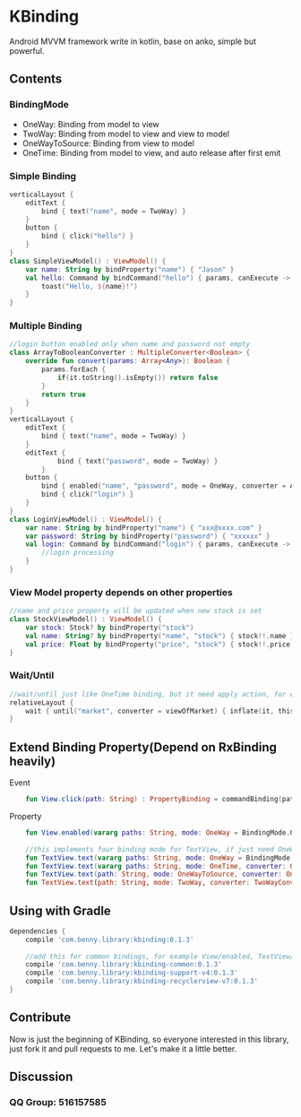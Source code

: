 KBinding
======================

Android MVVM framework write in kotlin, base on anko, simple but powerful.

## Contents

### BindingMode

  - OneWay: Binding from model to view
  - TwoWay: Binding from model to view and view to model
  - OneWayToSource: Binding from view to model
  - OneTime: Binding from model to view, and auto release after first emit

### Simple Binding

```kotlin
verticalLayout {
    editText {
        bind { text("name", mode = TwoWay) }
    }
    button {
        bind { click("hello") }
    }
}
class SimpleViewModel() : ViewModel() {
    var name: String by bindProperty("name") { "Jason" }
    val hello: Command by bindCommand("hello") { params, canExecute ->
        toast("Hello, ${name}!")
    }
}
```

### Multiple Binding

```kotlin
//login button enabled only when name and password not empty
class ArrayToBooleanConverter : MultipleConverter<Boolean> {
    override fun convert(params: Array<Any>): Boolean {
        params.forEach {
            if(it.toString().isEmpty()) return false
        }
        return true
    }
}
verticalLayout {
    editText {
        bind { text("name", mode = TwoWay) }
    }
    editText {
            bind { text("password", mode = TwoWay) }
        }
    button {
        bind { enabled("name", "password", mode = OneWay, converter = ArrayToBooleanConverter()) }
        bind { click("login") }
    }
}
class LoginViewModel() : ViewModel() {
    var name: String by bindProperty("name") { "xxx@xxxx.com" }
    var password: String by bindProperty("password") { "xxxxxx" }
    val login: Command by bindCommand("login") { params, canExecute ->
        //login processing
    }
}
```

### View Model property depends on other properties

```kotlin
//name and price property will be updated when new stock is set
class StockViewModel() : ViewModel() {
    var stock: Stock? by bindProperty("stock")
    val name: String? by bindProperty("name", "stock") { stock!!.name }
    val price: Float by bindProperty("price", "stock") { stock!!.price }
}
```

### Wait/Until

```kotlin
//wait/until just like OneTime binding, but it need apply action, for example below, it wait for market from model, then decide how to display
relativeLayout {
    wait { until("market", converter = viewOfMarket) { inflate(it, this@verticalLayout) }  }
}
```
    
## Extend Binding Property(Depend on RxBinding heavily)

Event

```kotlin   
    fun View.click(path: String) : PropertyBinding = commandBinding(path, clicks(), enabled())
```  

Property

```kotlin
    fun View.enabled(vararg paths: String, mode: OneWay = BindingMode.OneWay, converter: OneWayConverter<Boolean> = EmptyOneWayConverter()) : PropertyBinding = oneWayPropertyBinding(paths, enabled(), false, converter) 
    
    //this implements four binding mode for TextView, if just need OneWay mode, remove last three lines, some for other mode
    fun TextView.text(vararg paths: String, mode: OneWay = BindingMode.OneWay, converter: OneWayConverter<out CharSequence> = EmptyOneWayConverter()) : PropertyBinding = oneWayPropertyBinding(paths, text(), false, converter)
    fun TextView.text(vararg paths: String, mode: OneTime, converter: OneWayConverter<out CharSequence> = EmptyOneWayConverter()) : PropertyBinding = oneWayPropertyBinding(paths, text(), true, converter)
    fun TextView.text(path: String, mode: OneWayToSource, converter: OneWayConverter<*> = EmptyOneWayConverter<String>()) : PropertyBinding = oneWayPropertyBinding(path, textChanges2(), converter)
    fun TextView.text(path: String, mode: TwoWay, converter: TwoWayConverter<String, *> = EmptyTwoWayConverter<String, String>()) : PropertyBinding = twoWayPropertyBinding(path, textChanges2(), text(), converter) 
```

## Using with Gradle

```gradle
dependencies {
    compile 'com.benny.library:kbinding:0.1.3'
    
    //add this for common bindings, for example View/enabled, TextView/text
    compile 'com.benny.library:kbinding-common:0.1.3'
    compile 'com.benny.library:kbinding-support-v4:0.1.3'
    compile 'com.benny.library:kbinding-recyclerview-v7:0.1.3'
}
```

## Contribute

Now is just the beginning of KBinding, so everyone interested in this library, just fork it and pull requests to me.
Let's make it a little better.

## Discussion

### QQ Group: 516157585
